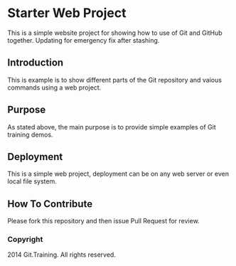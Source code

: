 # Starter Web Project

This is a simple website project for
showing how to use of Git and GitHub together. Updating for emergency fix after stashing.

## Introduction

This is example is to show different parts
of the Git repository and vaious commands
using a web project. 

## Purpose

As stated above, the main purpose is to
provide simple examples of Git training
demos.

## Deployment

This is a simple web project, deployment
can be on any web server or even
local file system.

## How To Contribute

Please fork this repository and then issue Pull Request for review.

### Copyright

2014 Git.Training. All rights reserved.